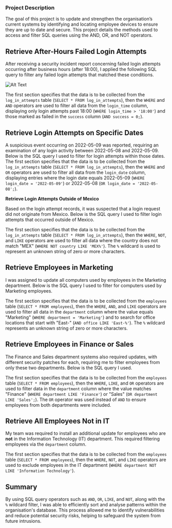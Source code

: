 

### **Project Description**

The goal of this project is to update and strengthen the organisation’s current systems by identifying and locating employee devices to ensure they are up to date and secure. This project details the methods used to access and filter SQL queries using the AND, OR, and NOT operators.

## **Retrieve After-Hours Failed Login Attempts**

After receiving a security incident report concerning failed login attempts occurring after business hours (after 18:00), I applied the following SQL query to filter any failed login attempts that matched these conditions.

![Alt Text](main/image1.png)

The first section specifies that the data is to be collected from the `log_in_attempts` table (`SELECT * FROM log_in_attempts`), then the `WHERE` and `AND` operators are used to filter all data from the `login_time` column, displaying only login attempts past 18:00 (`WHERE login_time > '18:00'`) and those marked as failed in the `success` column (`AND success = 0;`).

## **Retrieve Login Attempts on Specific Dates**

A suspicious event occurring on 2022-05-09 was reported, requiring an examination of any login activity between 2022-05-08 and 2022-05-09. Below is the SQL query I used to filter for login attempts within those dates.  
The first section specifies that the data is to be collected from the `log_in_attempts` table (`SELECT * FROM log_in_attempts`), then the `WHERE` and `OR` operators are used to filter all data from the `login_date` column, displaying entries where the login date equals 2022-05-09 (`WHERE login_date = '2022-05-09'`) or 2022-05-08 (`OR login_date = '2022-05-08';`).

**Retrieve Login Attempts Outside of Mexico**

Based on the login attempt records, it was suspected that a login request did not originate from Mexico. Below is the SQL query I used to filter login attempts that occurred outside of Mexico.

The first section specifies that the data is to be collected from the `log_in_attempts` table (`SELECT * FROM log_in_attempts`), then the `WHERE`, `NOT`, and `LIKE` operators are used to filter all data where the country does not match "MEX" (`WHERE NOT country LIKE 'MEX%'`). The `%` wildcard is used to represent an unknown string of zero or more characters.

## **Retrieve Employees in Marketing**

I was assigned to update all computers used by employees in the Marketing department. Below is the SQL query I used to filter for computers used by Marketing employees.

The first section specifies that the data is to be collected from the `employees` table (`SELECT * FROM employees`), then the `WHERE`, `AND`, and `LIKE` operators are used to filter all data in the `department` column where the value equals "Marketing" (`WHERE department = 'Marketing'`) and to search for office locations that start with "East-" (`AND office LIKE 'East-%'`). The `%` wildcard represents an unknown string of zero or more characters.

## **Retrieve Employees in Finance or Sales**

The Finance and Sales department systems also required updates, with different security patches for each, requiring me to filter employees from only these two departments. Below is the SQL query I used.

The first section specifies that the data is to be collected from the `employees` table (`SELECT * FROM employees`), then the `WHERE`, `LIKE`, and `OR` operators are used to filter data in the `department` column where the value matches "Finance" (`WHERE department LIKE 'Finance'`) or "Sales" (`OR department LIKE 'Sales';`). The `OR` operator was used instead of `AND` to ensure employees from both departments were included.

## **Retrieve All Employees Not in IT**

My team was required to install an additional update for employees who are **not** in the Information Technology (IT) department. This required filtering employees via the `department` column.

The first section specifies that the data is to be collected from the `employees` table (`SELECT * FROM employees`), then the `WHERE`, `NOT`, and `LIKE` operators are used to exclude employees in the IT department (`WHERE department NOT LIKE 'Information Technology'`).

## **Summary**

By using SQL query operators such as `AND`, `OR`, `LIKE`, and `NOT`, along with the `%` wildcard filter, I was able to efficiently sort and analyse patterns within the organisation's database. This process allowed me to identify vulnerabilities and reduce potential security risks, helping to safeguard the system from future intrusions.  
